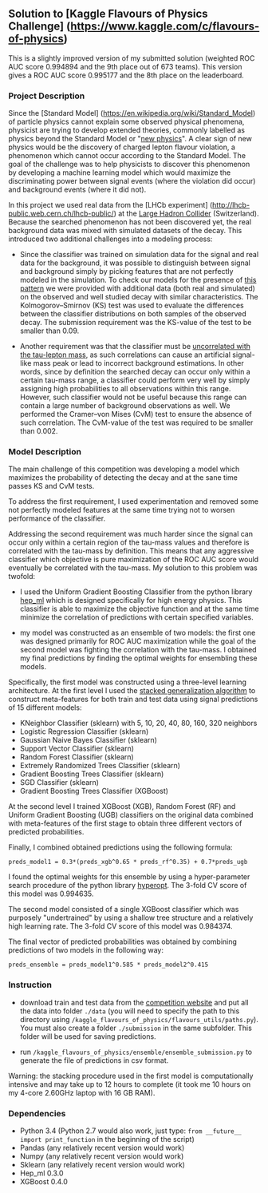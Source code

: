 ## Solution to [Kaggle Flavours of Physics Challenge] (https://www.kaggle.com/c/flavours-of-physics)

This is a slightly improved version of my submitted solution (weighted ROC AUC score 0.994894 and the 9th place out of 673 teams).
This version gives a ROC AUC score 0.995177 and the 8th place on the leaderboard.

### Project Description 

Since the [Standard Model] (https://en.wikipedia.org/wiki/Standard_Model) of particle physics cannot explain some
observed physical phenomena, physicist are trying to develop extended theories, commonly labelled as physics
beyond the Standard Model or "[new physics](https://en.wikipedia.org/wiki/Physics_beyond_the_Standard_Model)". A clear sign of new physics would be the discovery of charged lepton flavour
violation, a phenomenon which cannot occur according to the Standard Model. The goal of the challenge was to help physicists to discover this phenomenon by developing a machine learning model which would maximize the discriminating power between 
signal events (where the violation did occur) and background events (where it did not). 

In this project we used real data from the [LHCb experiment] (http://lhcb-public.web.cern.ch/lhcb-public/)
at the [Large Hadron Collider](http://home.cern/topics/large-hadron-collider) (Switzerland).
Because the searched phenomenon has not been discovered yet, the real background data was mixed with simulated datasets
of the decay. This introduced two additional challenges into a modeling process:

- Since the classifier was trained on simulation data for the signal and real
  data for the background, it was possible to distinguish between signal and background simply
  by picking features that are not perfectly modeled in the simulation. To check our models for the presence of [this pattern](https://www.kaggle.com/c/flavours-of-physics/details/agreement-test)
  we were provided with additional data (both real and simulated) on the observed and well studied decay with similar characteristics.
  The Kolmogorov–Smirnov (KS) test was used to evaluate the differences between the classifier distributions on both
  samples of the observed decay. The submission requirement was the KS-value of the test to be smaller than 0.09.
  
- Another requirement was that the classifier must be [uncorrelated with the tau-lepton mass](https://www.kaggle.com/c/flavours-of-physics/details/correlation-test), as
  such correlations can cause an artificial signal-like mass peak or lead to incorrect
  background estimations. In other words, since by definition the searched decay can occur only within a certain tau-mass range, a classifier could perform very well by simply assigning high probabilities to all observations within this range. However, such classifier would not be useful because this range can contain a large number of background observations as well. 
We performed the Cramer–von Mises (CvM) test to ensure the absence of such correlation. The CvM-value of the test was required to be smaller than 0.002.
  
### Model Description

The main challenge of this competition was developing a model which maximizes the probability of detecting
the decay and at the sane time passes KS and CvM tests. 

To address the first requirement, I used experimentation and removed some not perfectly
modeled features at the same time trying not to worsen performance of the classifier.

Addressing the second
requirement was much harder since the signal can occur only within a certain region of the tau-mass values
and therefore is correlated with the tau-mass by definition. This means that any aggressive classifier which objective is
pure maximization of the ROC AUC score would eventually be correlated with the tau-mass. My solution to this problem was
twofold:

- I used the Uniform Gradient Boosting Classifier from the python library
  [hep_ml](https://arogozhnikov.github.io/hep_ml/) which is designed specifically for high energy physics. This classifier is
  able to maximize the objective function and at the same time minimize the correlation of predictions with certain specified variables.

- my model was constructed as an ensemble of two models: the first one was designed primarily for ROC AUC maximization while
  the goal of the second model was fighting the correlation with the tau-mass. I obtained my final predictions by finding      the optimal weights for ensembling these models.

Specifically, the first model was constructed using a three-level learning architecture.
At the first level I used the [stacked generalization algorithm](http://machine-learning.martinsewell.com/ensembles/stacking/)
to construct meta-features for both train and test data using signal predictions of 15 different models:

- KNeighbor Classifier (sklearn) with 5, 10, 20, 40, 80, 160, 320 neighbors
- Logistic Regression Classifier (sklearn)
- Gaussian Naive Bayes Classifier (sklearn)
- Support Vector Classifier (sklearn)
- Random Forest Classifier (sklearn)
- Extremely Randomized Trees Classifier (sklearn)
- Gradient Boosting Trees Classifier (sklearn)
- SGD Classifier (sklearn)
- Gradient Boosting Trees Classifier (XGBoost)

At the second level I trained XGBoost (XGB), Random Forest (RF) and Uniform Gradient Boosting (UGB) classifiers
on the original data combined with meta-features of the first stage to obtain three different vectors of predicted probabilities. 

Finally, I combined obtained predictions using the following formula:

   ```preds_model1 = 0.3*(preds_xgb^0.65 * preds_rf^0.35) + 0.7*preds_ugb```
   
I found the optimal weights for this ensemble by using a hyper-parameter
search procedure of the python library [hyperopt](https://github.com/hyperopt/hyperopt). The 3-fold CV score of this model was 0.994635.

The second model consisted of a single XGBoost classifier which was purposely "undertrained" by using a shallow tree structure and a relatively high learning rate. The 3-fold CV score of this model was 0.984374.

The final vector of predicted probabilities was obtained by combining predictions of two models in the following way:

  ```preds_ensemble = preds_model1^0.585 * preds_model2^0.415```

### Instruction

- download train and test data from the [competition website](https://www.kaggle.com/c/flavours-of-physics) and put all the data
into folder ```./data``` (you will need to specify the path to this directory using ```/kaggle_flavours_of_physics/flavours_utils/paths.py```). You must also create a folder ```./submission``` in the same subfolder. This folder
will be used for saving predictions.

- run ```/kaggle_flavours_of_physics/ensemble/ensemble_submission.py``` to generate the file of predictions in csv format.   

Warning: the stacking procedure used in the first model is computationally intensive and may take up to 12 hours to complete (it took me 10 hours on my 4-core 2.60GHz laptop with 16 GB RAM).
 
### Dependencies
- Python 3.4 (Python 2.7 would also work, just type: ```from __future__ import print_function``` in the beginning of the script)
- Pandas (any relatively recent version would work)
- Numpy (any relatively recent version would work)
- Sklearn (any relatively recent version would work)
- Hep_ml 0.3.0
- XGBoost 0.4.0
